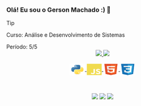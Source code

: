 <!-- <h2 style="border-bottom: 1px solid var(--color-border-muted);"></h2> -->
### Olá! Eu sou o <strong>Gerson Machado</strong> :) 🤖

> [!TIP]
> <p> Curso: Análise e Desenvolvimento de Sistemas </p> Período: 5/5


<div align="center">

  <div>
    <a href="https://github.com/gersonmachado">
    <img height="150em" src="https://github-readme-stats.vercel.app/api?username=gersonmachado&show_icons=true&theme=tokyonight&include_all_commits=true&count_private=true"/>
    <img height="150em" src="https://github-readme-stats.vercel.app/api/top-langs/?username=gersonmachado&layout=compact&langs_count=7&theme=tokyonight"/>
  </div>

  <div align="center">
    <br>
    <img align="center" alt="G-Python" height="30" width="40" src="https://raw.githubusercontent.com/devicons/devicon/master/icons/python/python-original.svg">
    <img align="center" alt="G-Js" height="30" width="40" src="https://raw.githubusercontent.com/devicons/devicon/master/icons/javascript/javascript-plain.svg">
    <img align="center" alt="G-HTML" height="30" width="40" src="https://raw.githubusercontent.com/devicons/devicon/master/icons/html5/html5-original.svg">
    <img align="center" alt="G-CSS" height="30" width="40" src="https://raw.githubusercontent.com/devicons/devicon/master/icons/css3/css3-original.svg">
    
  
  </div>

 ##

  <br>
  <div> 
    <a href="https://instagram.com/gersonmachado.mib" target="_blank"><img src="https://img.shields.io/badge/-Instagram-%23E4405F?style=for-the-badge&logo=instagram&logoColor=white" target="_blank"></a>
    <a href = "mailto:gersonmachado.mib@gmail.com"><img src="https://img.shields.io/badge/-Gmail-%23333?style=for-the-badge&logo=gmail&logoColor=white" target="_blank"></a>
    <a href="https://www.linkedin.com/in/gersonmachadov" target="_blank"><img src="https://img.shields.io/badge/-LinkedIn-%230077B5?style=for-the-badge&logo=linkedin&logoColor=white" target="_blank"></a> 
  </div>

</div>


